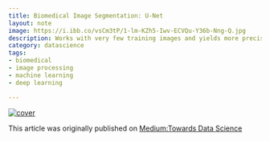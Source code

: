 ```yaml
---
title: Biomedical Image Segmentation: U-Net
layout: note
image: https://i.ibb.co/vsCm3tP/1-lm-KZh5-Iwv-ECVQu-Y36b-Nng-Q.jpg
description: Works with very few training images and yields more precise segmentation
category: datascience
tags:
- biomedical
- image processing
- machine learning
- deep learning

---
```


[![cover](https://i.ibb.co/vsCm3tP/1-lm-KZh5-Iwv-ECVQu-Y36b-Nng-Q.jpg)](https://towardsdatascience.com/biomedical-image-segmentation-u-net-a787741837fa)

This article was originally published on [Medium:Towards Data Science](https://towardsdatascience.com/biomedical-image-segmentation-u-net-a787741837fa)
